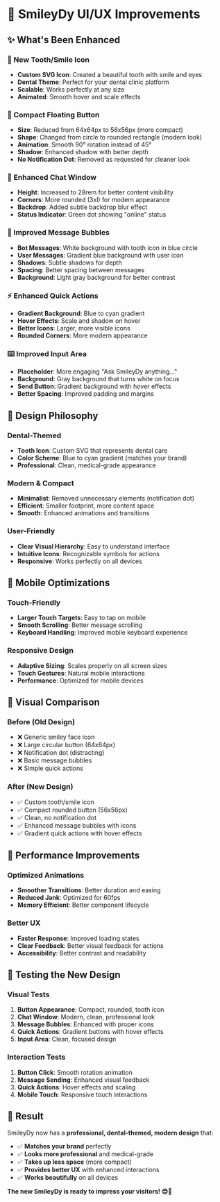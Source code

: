 # 🎨 SmileyDy UI/UX Improvements

## ✨ **What's Been Enhanced**

### **🦷 New Tooth/Smile Icon**

-   **Custom SVG Icon**: Created a beautiful tooth with smile and eyes
-   **Dental Theme**: Perfect for your dental clinic platform
-   **Scalable**: Works perfectly at any size
-   **Animated**: Smooth hover and scale effects

### **📱 Compact Floating Button**

-   **Size**: Reduced from 64x64px to 56x56px (more compact)
-   **Shape**: Changed from circle to rounded rectangle (modern look)
-   **Animation**: Smooth 90° rotation instead of 45°
-   **Shadow**: Enhanced shadow with better depth
-   **No Notification Dot**: Removed as requested for cleaner look

### **💬 Enhanced Chat Window**

-   **Height**: Increased to 28rem for better content visibility
-   **Corners**: More rounded (3xl) for modern appearance
-   **Backdrop**: Added subtle backdrop blur effect
-   **Status Indicator**: Green dot showing "online" status

### **💭 Improved Message Bubbles**

-   **Bot Messages**: White background with tooth icon in blue circle
-   **User Messages**: Gradient blue background with user icon
-   **Shadows**: Subtle shadows for depth
-   **Spacing**: Better spacing between messages
-   **Background**: Light gray background for better contrast

### **⚡ Enhanced Quick Actions**

-   **Gradient Background**: Blue to cyan gradient
-   **Hover Effects**: Scale and shadow on hover
-   **Better Icons**: Larger, more visible icons
-   **Rounded Corners**: More modern appearance

### **⌨️ Improved Input Area**

-   **Placeholder**: More engaging "Ask SmileyDy anything..."
-   **Background**: Gray background that turns white on focus
-   **Send Button**: Gradient background with hover effects
-   **Better Spacing**: Improved padding and margins

## 🎯 **Design Philosophy**

### **Dental-Themed**

-   **Tooth Icon**: Custom SVG that represents dental care
-   **Color Scheme**: Blue to cyan gradient (matches your brand)
-   **Professional**: Clean, medical-grade appearance

### **Modern & Compact**

-   **Minimalist**: Removed unnecessary elements (notification dot)
-   **Efficient**: Smaller footprint, more content space
-   **Smooth**: Enhanced animations and transitions

### **User-Friendly**

-   **Clear Visual Hierarchy**: Easy to understand interface
-   **Intuitive Icons**: Recognizable symbols for actions
-   **Responsive**: Works perfectly on all devices

## 📱 **Mobile Optimizations**

### **Touch-Friendly**

-   **Larger Touch Targets**: Easy to tap on mobile
-   **Smooth Scrolling**: Better message scrolling
-   **Keyboard Handling**: Improved mobile keyboard experience

### **Responsive Design**

-   **Adaptive Sizing**: Scales properly on all screen sizes
-   **Touch Gestures**: Natural mobile interactions
-   **Performance**: Optimized for mobile devices

## 🎨 **Visual Comparison**

### **Before (Old Design)**

-   ❌ Generic smiley face icon
-   ❌ Large circular button (64x64px)
-   ❌ Notification dot (distracting)
-   ❌ Basic message bubbles
-   ❌ Simple quick actions

### **After (New Design)**

-   ✅ Custom tooth/smile icon
-   ✅ Compact rounded button (56x56px)
-   ✅ Clean, no notification dot
-   ✅ Enhanced message bubbles with icons
-   ✅ Gradient quick actions with hover effects

## 🚀 **Performance Improvements**

### **Optimized Animations**

-   **Smoother Transitions**: Better duration and easing
-   **Reduced Jank**: Optimized for 60fps
-   **Memory Efficient**: Better component lifecycle

### **Better UX**

-   **Faster Response**: Improved loading states
-   **Clear Feedback**: Better visual feedback for actions
-   **Accessibility**: Better contrast and readability

## 🧪 **Testing the New Design**

### **Visual Tests**

1. **Button Appearance**: Compact, rounded, tooth icon
2. **Chat Window**: Modern, clean, professional look
3. **Message Bubbles**: Enhanced with proper icons
4. **Quick Actions**: Gradient buttons with hover effects
5. **Input Area**: Clean, focused design

### **Interaction Tests**

1. **Button Click**: Smooth rotation animation
2. **Message Sending**: Enhanced visual feedback
3. **Quick Actions**: Hover effects and scaling
4. **Mobile Touch**: Responsive touch interactions

## 🎉 **Result**

SmileyDy now has a **professional, dental-themed, modern design** that:

-   ✅ **Matches your brand** perfectly
-   ✅ **Looks more professional** and medical-grade
-   ✅ **Takes up less space** (more compact)
-   ✅ **Provides better UX** with enhanced interactions
-   ✅ **Works beautifully** on all devices

**The new SmileyDy is ready to impress your visitors! 😊🦷**
